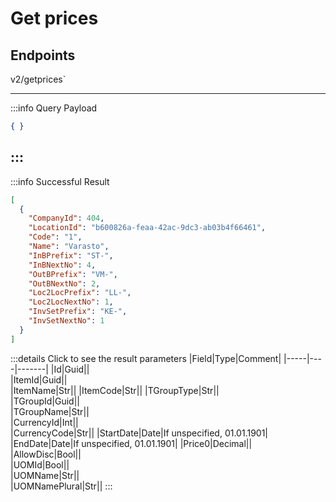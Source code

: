 # Get prices

## Endpoints

<!--@include: @/dist/md/api_url.md-->v2/getprices`

---
:::info Query Payload
```json
{ }
```
:::
---
:::info Successful Result
```json
[
  {
    "CompanyId": 404,
    "LocationId": "b600826a-feaa-42ac-9dc3-ab03b4f66461",
    "Code": "1",
    "Name": "Varasto",
    "InBPrefix": "ST-",
    "InBNextNo": 4,
    "OutBPrefix": "VM-",
    "OutBNextNo": 2,
    "Loc2LocPrefix": "LL-",
    "Loc2LocNextNo": 1,
    "InvSetPrefix": "KE-",
    "InvSetNextNo": 1
  }
]
```
:::details Click to see the result parameters
|Field|Type|Comment|
|-----|----|-------|
|Id|Guid||	
|ItemId|Guid||	
|ItemName|Str||	
|ItemCode|Str||	
|TGroupType|Str||	
|TGroupId|Guid||	
|TGroupName|Str||	
|CurrencyId|Int||	
|CurrencyCode|Str||	
|StartDate|Date|If unspecified, 01.01.1901|
|EndDate|Date|If unspecified, 01.01.1901|
|Price0|Decimal||	
|AllowDisc|Bool||	
|UOMId|Bool||	
|UOMName|Str||	
|UOMNamePlural|Str||
:::